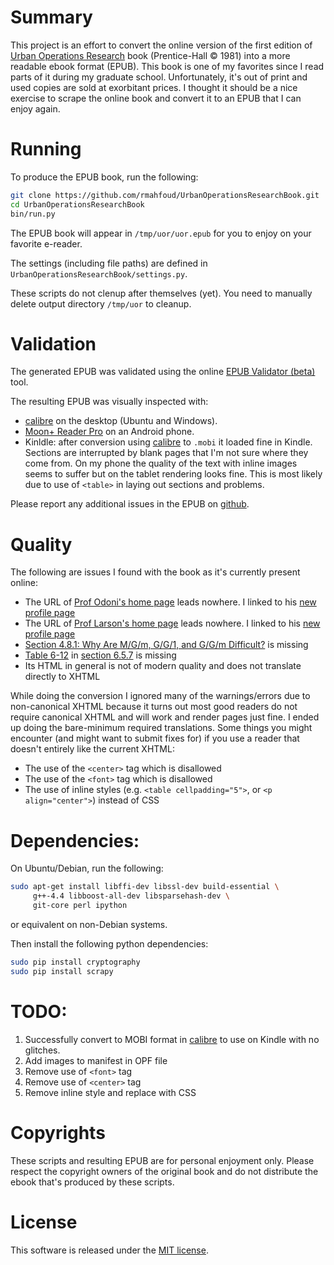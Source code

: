 # Summary

This project is an effort to convert the online version of the first edition of [Urban Operations Research](http://web.mit.edu/urban_or_book/www/book/) book (Prentice-Hall © 1981) into a more readable ebook format (EPUB). This book is one of my favorites since I read parts of it during my graduate school. Unfortunately, it's out of print and used copies are sold at exorbitant prices. I thought it should be a nice exercise to scrape the online book and convert it to an EPUB that I can enjoy again.

# Running

To produce the EPUB book, run the following: 

```bash
git clone https://github.com/rmahfoud/UrbanOperationsResearchBook.git
cd UrbanOperationsResearchBook
bin/run.py
```

The EPUB book will appear in ``/tmp/uor/uor.epub`` for you to enjoy on your favorite e-reader.

The settings (including file paths) are defined in ``UrbanOperationsResearchBook/settings.py``.

These scripts do not clenup after themselves (yet). You need to manually delete output directory ``/tmp/uor`` to cleanup.

# Validation

The generated EPUB was validated using the online [EPUB Validator (beta)](http://validator.idpf.org/application/validate) tool.

The resulting EPUB was visually inspected with:

- [calibre](https://calibre-ebook.com/) on the desktop (Ubuntu and Windows).
- [Moon+ Reader Pro](http://www.moondownload.com/) on an Android phone.
- Kinldle: after conversion using [calibre](https://calibre-ebook.com/) to ``.mobi`` it loaded fine in Kindle. Sections are interrupted by blank pages that I'm not sure where they come from. On my phone the quality of the text with inline images seems to suffer but on the tablet rendering looks fine. This is most likely due to use of ``<table>`` in laying out sections and problems.
 
Please report any additional issues in the EPUB on [github](https://github.com/rmahfoud/UrbanOperationsResearchBook/issues).

# Quality

The following are issues I found with the book as it's currently present online:

- The URL of [Prof Odoni's home page](http://web.mit.edu/orc/www/faculty/odoni.html) leads nowhere. I linked to his [new profile page](https://cee.mit.edu/odoni)
- The URL of [Prof Larson's home page](http://www-caes.mit.edu/people/larson.html) leads nowhere. I linked to his [new profile page](https://esd.mit.edu/Faculty_Pages/larson/larson.htm)
- [Section 4.8.1: Why Are M/G/m, G/G/1, and G/G/m Difficult?](http://web.mit.edu/urban_or_book/www/book/chapter4/4.8.1.html) is missing
- [Table 6-12](http://web.mit.edu/urban_or_book/www/book/chapter6/images6/Table6-12.gif) in [section 6.5.7](http://web.mit.edu/urban_or_book/www/book/chapter6/6.5.7.html) is missing 
- Its HTML in general is not of modern quality and does not translate directly to XHTML

While doing the conversion I ignored many of the warnings/errors due to non-canonical XHTML because it turns out most good readers do not require canonical XHTML and will work and render pages just fine. I ended up doing the bare-minimum required translations. Some things you might encounter (and might want to submit fixes for) if you use a reader that doesn't entirely like the current XHTML:

- The use of the ``<center>`` tag which is disallowed
- The use of the ``<font>`` tag which is disallowed
- The use of inline styles (e.g. ``<table cellpadding="5">``, or ``<p align="center">``) instead of CSS

# Dependencies:

On Ubuntu/Debian, run the following:

```bash
sudo apt-get install libffi-dev libssl-dev build-essential \
     g++-4.4 libboost-all-dev libsparsehash-dev \
     git-core perl ipython
```

or equivalent on non-Debian systems. 

Then install the following python dependencies:

```bash
sudo pip install cryptography
sudo pip install scrapy
```

# TODO:

1. Successfully convert to MOBI format in [calibre](https://calibre-ebook.com/) to use on Kindle with no glitches.
1. Add images to manifest in OPF file
1. Remove use of ``<font>`` tag
1. Remove use of ``<center>`` tag
1. Remove inline style and replace with CSS

# Copyrights

These scripts and resulting EPUB are for personal enjoyment only. Please respect the copyright owners of the original book and do not distribute the ebook that's produced by these scripts.
 
# License

This software is released under the [MIT license](https://opensource.org/licenses/MIT).
